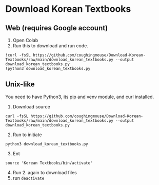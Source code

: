 # Download Korean Textbooks

## Web (requires Google account)

1. Open Colab
2. Run this to download and run code.
```
!curl -fsSL https://github.com/coughingmouse/Download-Korean-Textbooks/raw/main/download_korean_textbooks.py --output download_korean_textbooks.py
!python3 download_korean_textbooks.py
```

## Unix-like

You need to have Python3, its pip and venv module, and curl installed.


1. Download source
```
curl -fsSL https://github.com/coughingmouse/Download-Korean-Textbooks/raw/main/download_korean_textbooks.py --output download_korean_textbooks.py
```

2. Run to initiate
```
python3 download_korean_textbooks.py
```

3. Ent
```
source 'Korean Textbooks/bin/activate'
```

4. Run 2. again to download files
5. run ```deactivate```
